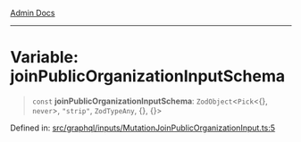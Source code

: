 [Admin Docs](/)

***

# Variable: joinPublicOrganizationInputSchema

> `const` **joinPublicOrganizationInputSchema**: `ZodObject`\<`Pick`\<\{\}, `never`\>, `"strip"`, `ZodTypeAny`, \{\}, \{\}\>

Defined in: [src/graphql/inputs/MutationJoinPublicOrganizationInput.ts:5](https://github.com/NishantSinghhhhh/talawa-api/blob/097322c0353ac6926bd36bdd4ea38c52c0dfde5d/src/graphql/inputs/MutationJoinPublicOrganizationInput.ts#L5)
